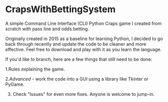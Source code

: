 # CrapsWithBettingSystem
A simple Command Line Interface (CLI) Python Craps game I created from scratch with pass line and odds betting.

Originally created in 2015 as a baseline for learning Python, I decided to go back through recently and update the code to be cleaner and more effective. Feel free to download and play with it as you learn the language.

If you'd like to branch, here are a few things that still need to be done:

1.Rules explaining the game.

2.*Advanced* - work the code into a GUI using a library like Tkinter or PyGame.

3. Check "Issues" for even more fixes. Anyone is welcome to jump-in.


